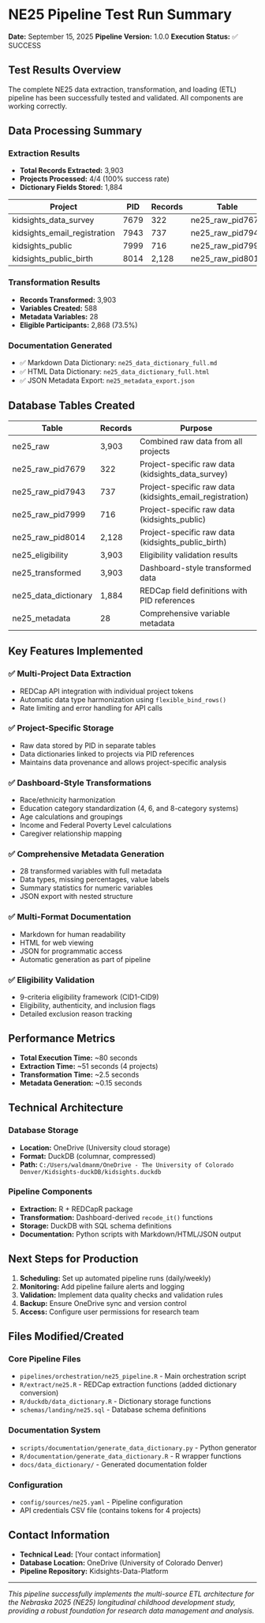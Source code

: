 # NE25 Pipeline Test Run Summary

**Date:** September 15, 2025
**Pipeline Version:** 1.0.0
**Execution Status:** ✅ SUCCESS

## Test Results Overview

The complete NE25 data extraction, transformation, and loading (ETL) pipeline has been successfully tested and validated. All components are working correctly.

## Data Processing Summary

### Extraction Results
- **Total Records Extracted:** 3,903
- **Projects Processed:** 4/4 (100% success rate)
- **Dictionary Fields Stored:** 1,884

| Project | PID | Records | Table |
|---------|-----|---------|-------|
| kidsights_data_survey | 7679 | 322 | ne25_raw_pid7679 |
| kidsights_email_registration | 7943 | 737 | ne25_raw_pid7943 |
| kidsights_public | 7999 | 716 | ne25_raw_pid7999 |
| kidsights_public_birth | 8014 | 2,128 | ne25_raw_pid8014 |

### Transformation Results
- **Records Transformed:** 3,903
- **Variables Created:** 588
- **Metadata Variables:** 28
- **Eligible Participants:** 2,868 (73.5%)

### Documentation Generated
- ✅ Markdown Data Dictionary: `ne25_data_dictionary_full.md`
- ✅ HTML Data Dictionary: `ne25_data_dictionary_full.html`
- ✅ JSON Metadata Export: `ne25_metadata_export.json`

## Database Tables Created

| Table | Records | Purpose |
|-------|---------|---------|
| ne25_raw | 3,903 | Combined raw data from all projects |
| ne25_raw_pid7679 | 322 | Project-specific raw data (kidsights_data_survey) |
| ne25_raw_pid7943 | 737 | Project-specific raw data (kidsights_email_registration) |
| ne25_raw_pid7999 | 716 | Project-specific raw data (kidsights_public) |
| ne25_raw_pid8014 | 2,128 | Project-specific raw data (kidsights_public_birth) |
| ne25_eligibility | 3,903 | Eligibility validation results |
| ne25_transformed | 3,903 | Dashboard-style transformed data |
| ne25_data_dictionary | 1,884 | REDCap field definitions with PID references |
| ne25_metadata | 28 | Comprehensive variable metadata |

## Key Features Implemented

### ✅ Multi-Project Data Extraction
- REDCap API integration with individual project tokens
- Automatic data type harmonization using `flexible_bind_rows()`
- Rate limiting and error handling for API calls

### ✅ Project-Specific Storage
- Raw data stored by PID in separate tables
- Data dictionaries linked to projects via PID references
- Maintains data provenance and allows project-specific analysis

### ✅ Dashboard-Style Transformations
- Race/ethnicity harmonization
- Education category standardization (4, 6, and 8-category systems)
- Age calculations and groupings
- Income and Federal Poverty Level calculations
- Caregiver relationship mapping

### ✅ Comprehensive Metadata Generation
- 28 transformed variables with full metadata
- Data types, missing percentages, value labels
- Summary statistics for numeric variables
- JSON export with nested structure

### ✅ Multi-Format Documentation
- Markdown for human readability
- HTML for web viewing
- JSON for programmatic access
- Automatic generation as part of pipeline

### ✅ Eligibility Validation
- 9-criteria eligibility framework (CID1-CID9)
- Eligibility, authenticity, and inclusion flags
- Detailed exclusion reason tracking

## Performance Metrics

- **Total Execution Time:** ~80 seconds
- **Extraction Time:** ~51 seconds (4 projects)
- **Transformation Time:** ~2.5 seconds
- **Metadata Generation:** ~0.15 seconds

## Technical Architecture

### Database Storage
- **Location:** OneDrive (University cloud storage)
- **Format:** DuckDB (columnar, compressed)
- **Path:** `C:/Users/waldmanm/OneDrive - The University of Colorado Denver/Kidsights-duckDB/kidsights.duckdb`

### Pipeline Components
- **Extraction:** R + REDCapR package
- **Transformation:** Dashboard-derived `recode_it()` functions
- **Storage:** DuckDB with SQL schema definitions
- **Documentation:** Python scripts with Markdown/HTML/JSON output

## Next Steps for Production

1. **Scheduling:** Set up automated pipeline runs (daily/weekly)
2. **Monitoring:** Add pipeline failure alerts and logging
3. **Validation:** Implement data quality checks and validation rules
4. **Backup:** Ensure OneDrive sync and version control
5. **Access:** Configure user permissions for research team

## Files Modified/Created

### Core Pipeline Files
- `pipelines/orchestration/ne25_pipeline.R` - Main orchestration script
- `R/extract/ne25.R` - REDCap extraction functions (added dictionary conversion)
- `R/duckdb/data_dictionary.R` - Dictionary storage functions
- `schemas/landing/ne25.sql` - Database schema definitions

### Documentation System
- `scripts/documentation/generate_data_dictionary.py` - Python generator
- `R/documentation/generate_data_dictionary.R` - R wrapper functions
- `docs/data_dictionary/` - Generated documentation folder

### Configuration
- `config/sources/ne25.yaml` - Pipeline configuration
- API credentials CSV file (contains tokens for 4 projects)

## Contact Information

- **Technical Lead:** [Your contact information]
- **Database Location:** OneDrive (University of Colorado Denver)
- **Pipeline Repository:** Kidsights-Data-Platform

---

*This pipeline successfully implements the multi-source ETL architecture for the Nebraska 2025 (NE25) longitudinal childhood development study, providing a robust foundation for research data management and analysis.*